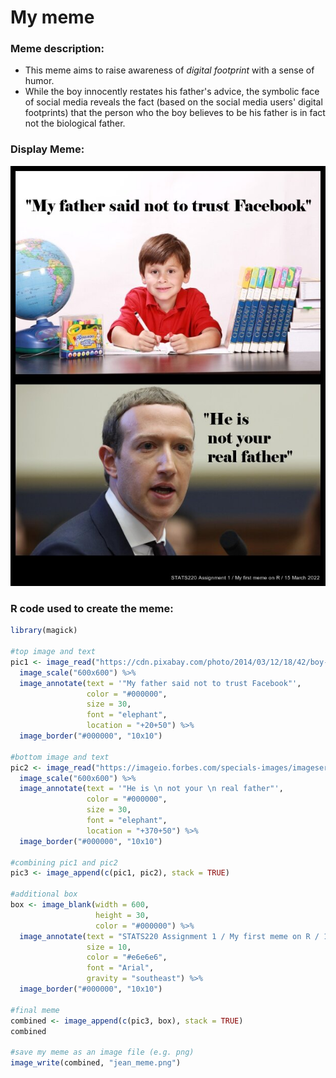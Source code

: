 # My meme

### Meme description:

* This meme aims to raise awareness of *digital footprint* with a sense of humor.
* While the boy innocently restates his father's advice, the symbolic face of social media reveals the fact 
(based on the social media users' digital footprints)
that the person who the boy believes to be his father is in fact not the biological father.

### Display Meme:
![](https://github.com/jean1415/stats220/blob/main/jean_meme.png "My first meme on R")

### R code used to create the meme:
```r
library(magick)

#top image and text
pic1 <- image_read("https://cdn.pixabay.com/photo/2014/03/12/18/42/boy-286241_960_720.jpg") %>% 
  image_scale("600x600") %>% 
  image_annotate(text = '"My father said not to trust Facebook"', 
                 color = "#000000", 
                 size = 30, 
                 font = "elephant", 
                 location = "+20+50") %>% 
  image_border("#000000", "10x10")

#bottom image and text
pic2 <- image_read("https://imageio.forbes.com/specials-images/imageserve/611e85a6a2ae9f10d0c7870b/0x0.jpg?format=jpg&crop=2946,1657,x0,y0,safe&fit=crop") %>% 
  image_scale("600x600") %>% 
  image_annotate(text = '"He is \n not your \n real father"', 
                 color = "#000000", 
                 size = 30, 
                 font = "elephant", 
                 location = "+370+50") %>% 
  image_border("#000000", "10x10")

#combining pic1 and pic2
pic3 <- image_append(c(pic1, pic2), stack = TRUE)

#additional box
box <- image_blank(width = 600,
                   height = 30,
                   color = "#000000") %>% 
  image_annotate(text = "STATS220 Assignment 1 / My first meme on R / 15 March 2022", 
                 size = 10, 
                 color = "#e6e6e6",
                 font = "Arial", 
                 gravity = "southeast") %>% 
  image_border("#000000", "10x10")

#final meme
combined <- image_append(c(pic3, box), stack = TRUE)
combined

#save my meme as an image file (e.g. png)
image_write(combined, "jean_meme.png")
```
